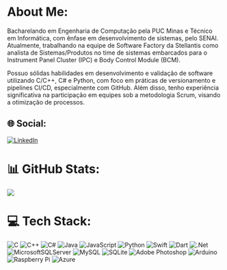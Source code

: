 # About Me:
Bacharelando em Engenharia de Computação pela PUC Minas e Técnico em Informática, com ênfase em desenvolvimento de sistemas, pelo SENAI. Atualmente, trabalhando na equipe de Software Factory da Stellantis como analista de Sistemas/Produtos no time de sistemas embarcados para o Instrument Panel Cluster (IPC) e Body Control Module (BCM).

Possuo sólidas habilidades em desenvolvimento e validação de software utilizando C/C++, C# e Python, com foco em práticas de versionamento e pipelines CI/CD, especialmente com GitHub. Além disso, tenho experiência significativa na participação em equipes sob a metodologia Scrum, visando a otimização de processos.


## 🌐 Social:
[![LinkedIn](https://img.shields.io/badge/LinkedIn-%230077B5.svg?logo=linkedin&logoColor=white)](https://www.linkedin.com/in/cristianfsena/) 

# 📊 GitHub Stats:
![](https://github-readme-stats.vercel.app/api/top-langs/?username=CristianSena17&theme=dracula&hide_border=false&include_all_commits=true&count_private=true&layout=compact)
<!-- ![](https://github-readme-stats.vercel.app/api?username=CristianSena17&theme=dracula&hide_border=false&include_all_commits=true&count_private=true)<br/> -->



# 💻 Tech Stack:
![C](https://img.shields.io/badge/c-%2300599C.svg?style=flat&logo=c&logoColor=white) ![C++](https://img.shields.io/badge/c++-%2300599C.svg?style=flat&logo=c%2B%2B&logoColor=white) ![C#](https://img.shields.io/badge/c%23-%23239120.svg?style=flat&logo=c-sharp&logoColor=white)  ![Java](https://img.shields.io/badge/java-%23ED8B00.svg?style=flat&logo=java&logoColor=white) ![JavaScript](https://img.shields.io/badge/javascript-%23323330.svg?style=flat&logo=javascript&logoColor=%23F7DF1E) ![Python](https://img.shields.io/badge/python-3670A0?style=flat&logo=python&logoColor=ffdd54) ![Swift](https://img.shields.io/badge/swift-F54A2A?style=flat&logo=swift&logoColor=white) ![Dart](https://img.shields.io/badge/dart-%230175C2.svg?style=flat&logo=dart&logoColor=white) ![.Net](https://img.shields.io/badge/.NET-5C2D91?style=flat&logo=.net&logoColor=white) ![MicrosoftSQLServer](https://img.shields.io/badge/Microsoft%20SQL%20Sever-CC2927?style=flat&logo=microsoft%20sql%20server&logoColor=white) ![MySQL](https://img.shields.io/badge/mysql-%2300f.svg?style=flat&logo=mysql&logoColor=white) ![SQLite](https://img.shields.io/badge/sqlite-%2307405e.svg?style=flat&logo=sqlite&logoColor=white) ![Adobe Photoshop](https://img.shields.io/badge/adobephotoshop-%2331A8FF.svg?style=flat&logo=adobephotoshop&logoColor=white) ![Arduino](https://img.shields.io/badge/-Arduino-00979D?style=flat&logo=Arduino&logoColor=white) ![Raspberry Pi](https://img.shields.io/badge/-RaspberryPi-C51A4A?style=flat&logo=Raspberry-Pi) ![Azure](https://img.shields.io/badge/azure-%230072C6.svg?style=flat&logo=azure-devops&logoColor=white)


<!-- Proudly created with GPRM ( https://gprm.itsvg.in ) -->
